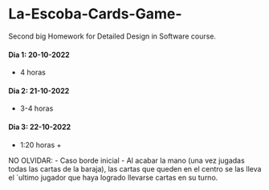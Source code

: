 # La-Escoba-Cards-Game-
Second big Homework for Detailed Design in Software course.

#### Dia 1: 20-10-2022
- 4 horas

#### Dia 2: 21-10-2022
- 3-4 horas

#### Dia 3: 22-10-2022
- 1:20 horas +

NO OLVIDAR:
    - Caso borde inicial
    - Al acabar la mano (una vez jugadas todas las cartas de la baraja), las cartas que queden en el centro se las
lleva el ´ultimo jugador que haya logrado llevarse cartas en su turno.
